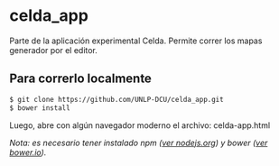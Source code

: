 celda_app
=========

Parte de la aplicación experimental Celda. Permite correr los mapas generador por el editor.

## Para correrlo localmente

```bash
$ git clone https://github.com/UNLP-DCU/celda_app.git
$ bower install
``` 


Luego, abre con algún navegador moderno el archivo: celda-app.html


_Nota: es necesario tener instalado npm ([ver nodejs.org](http://nodejs.org/)) y bower ([ver bower.io](http://bower.io/))._


